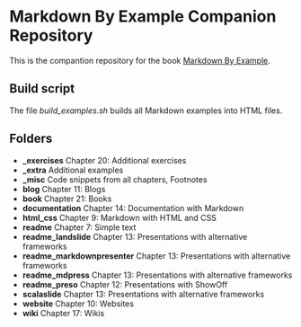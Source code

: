 # Markdown By Example Companion Repository

This is the compantion repository for the book [Markdown By Example](http://leanpub.com/markdown).

## Build script

The file _build\_examples.sh_ builds all Markdown examples into HTML files.

## Folders

- **_exercises** Chapter 20: Additional exercises
- **_extra** Additional examples
- **_misc** Code snippets from all chapters, Footnotes
- **blog** Chapter 11: Blogs
- **book** Chapter 21: Books
- **documentation** Chapter 14: Documentation with Markdown
- **html_css** Chapter 9: Markdown with HTML and CSS
- **readme** Chapter 7: Simple text
- **readme_landslide** Chapter 13: Presentations with alternative frameworks
- **readme_markdownpresenter** Chapter 13: Presentations with alternative frameworks
- **readme_mdpress** Chapter 13: Presentations with alternative frameworks
- **readme_preso** Chapter 12: Presentations with ShowOff
- **scalaslide** Chapter 13: Presentations with alternative frameworks
- **website** Chapter 10: Websites
- **wiki** Chapter 17: Wikis
